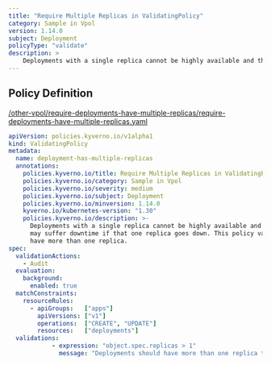 ```yaml
---
title: "Require Multiple Replicas in ValidatingPolicy"
category: Sample in Vpol
version: 1.14.0
subject: Deployment
policyType: "validate"
description: >
    Deployments with a single replica cannot be highly available and thus the application may suffer downtime if that one replica goes down. This policy validates that Deployments have more than one replica.
---
```


## Policy Definition
<a href="https://github.com/kyverno/policies/raw/main//other-vpol/require-deployments-have-multiple-replicas/require-deployments-have-multiple-replicas.yaml" target="-blank">/other-vpol/require-deployments-have-multiple-replicas/require-deployments-have-multiple-replicas.yaml</a>

```yaml
apiVersion: policies.kyverno.io/v1alpha1
kind: ValidatingPolicy
metadata:
  name: deployment-has-multiple-replicas
  annotations:
    policies.kyverno.io/title: Require Multiple Replicas in ValidatingPolicy
    policies.kyverno.io/category: Sample in Vpol 
    policies.kyverno.io/severity: medium
    policies.kyverno.io/subject: Deployment
    policies.kyverno.io/minversion: 1.14.0
    kyverno.io/kubernetes-version: "1.30"
    policies.kyverno.io/description: >-
      Deployments with a single replica cannot be highly available and thus the application
      may suffer downtime if that one replica goes down. This policy validates that Deployments
      have more than one replica.
spec:
  validationActions: 
    - Audit
  evaluation:
    background:
      enabled: true  
  matchConstraints:
    resourceRules:
      - apiGroups:   ["apps"]
        apiVersions: ["v1"]
        operations:  ["CREATE", "UPDATE"]
        resources:   ["deployments"]
  validations:
            - expression: "object.spec.replicas > 1"
              message: "Deployments should have more than one replica to ensure availability."


```
